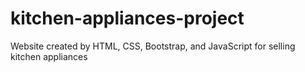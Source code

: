 # kitchen-appliances-project
Website created by HTML, CSS, Bootstrap, and JavaScript for selling kitchen appliances 
